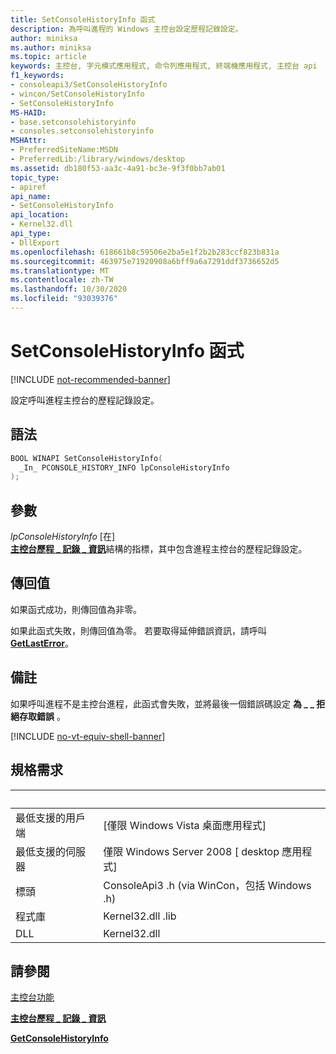 ```yaml
---
title: SetConsoleHistoryInfo 函式
description: 為呼叫進程的 Windows 主控台設定歷程記錄設定。
author: miniksa
ms.author: miniksa
ms.topic: article
keywords: 主控台, 字元模式應用程式, 命令列應用程式, 終端機應用程式, 主控台 api
f1_keywords:
- consoleapi3/SetConsoleHistoryInfo
- wincon/SetConsoleHistoryInfo
- SetConsoleHistoryInfo
MS-HAID:
- base.setconsolehistoryinfo
- consoles.setconsolehistoryinfo
MSHAttr:
- PreferredSiteName:MSDN
- PreferredLib:/library/windows/desktop
ms.assetid: db180f53-aa3c-4a91-bc3e-9f3f0bb7ab01
topic_type:
- apiref
api_name:
- SetConsoleHistoryInfo
api_location:
- Kernel32.dll
api_type:
- DllExport
ms.openlocfilehash: 618661b8c59506e2ba5e1f2b2b283ccf823b831a
ms.sourcegitcommit: 463975e71920908a6bff9a6a7291ddf3736652d5
ms.translationtype: MT
ms.contentlocale: zh-TW
ms.lasthandoff: 10/30/2020
ms.locfileid: "93039376"
---
```

# <a name="setconsolehistoryinfo-function"></a>SetConsoleHistoryInfo 函式

[!INCLUDE [not-recommended-banner](./includes/not-recommended-banner.md)]

設定呼叫進程主控台的歷程記錄設定。

## <a name="syntax"></a>語法

```C
BOOL WINAPI SetConsoleHistoryInfo(
  _In_ PCONSOLE_HISTORY_INFO lpConsoleHistoryInfo
);
```

## <a name="parameters"></a>參數

*lpConsoleHistoryInfo* \[在\]  
[**主控台歷程 \_ 記錄 \_ 資訊**](console-history-info.md)結構的指標，其中包含進程主控台的歷程記錄設定。

## <a name="return-value"></a>傳回值

如果函式成功，則傳回值為非零。

如果此函式失敗，則傳回值為零。 若要取得延伸錯誤資訊，請呼叫 [**GetLastError**](https://msdn.microsoft.com/library/windows/desktop/ms679360)。

## <a name="remarks"></a>備註

如果呼叫進程不是主控台進程，此函式會失敗，並將最後一個錯誤碼設定 **為 \_ \_ 拒絕存取錯誤** 。

[!INCLUDE [no-vt-equiv-shell-banner](./includes/no-vt-equiv-shell-banner.md)]

## <a name="requirements"></a>規格需求

| &nbsp; | &nbsp; |
|-|-|
| 最低支援的用戶端 | \[僅限 Windows Vista 桌面應用程式\] |
| 最低支援的伺服器 | 僅限 Windows Server 2008 \[ desktop 應用程式\] |
| 標頭 | ConsoleApi3 .h (via WinCon，包括 Windows .h)  |
| 程式庫 | Kernel32.dll .lib |
| DLL | Kernel32.dll |

## <a name="see-also"></a>請參閱

[主控台功能](console-functions.md)

[**主控台歷程 \_ 記錄 \_ 資訊**](console-history-info.md)

[**GetConsoleHistoryInfo**](getconsolehistoryinfo.md)
